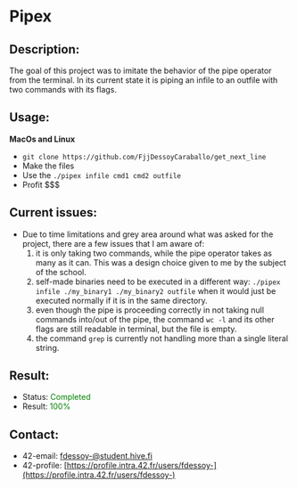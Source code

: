 # Pipex
## Description:
The goal of this project was to imitate the behavior of the pipe operator from the terminal. In its current state it is piping an infile to an outfile with two commands with its flags.

## Usage:
**MacOs and Linux**
- `git clone https://github.com/FjjDessoyCaraballo/get_next_line`
- Make the files
- Use the ```./pipex infile cmd1 cmd2 outfile```
- Profit $$$

## Current issues:
- Due to time limitations and grey area around what was asked for the project, there are a few issues that I am aware of:
  1. it is only taking two commands, while the pipe operator takes as many as it can. This was a design choice given to me by the subject of the school.
  2. self-made binaries need to be executed in a different way: ```./pipex infile ./my_binary1 ./my_binary2 outfile``` when it would just be executed normally if it is in the same directory.
  3. even though the pipe is proceeding correctly in not taking null commands into/out of the pipe, the command ```wc -l``` and its other flags are still readable in terminal, but the file is empty.
  4. the command ```grep``` is currently not handling more than a single literal string.

## Result:
- Status: <span style="color:green">Completed</span>
- Result: <span style="color:green">100%</span>

## Contact: 
- 42-email: fdessoy-@student.hive.fi
- 42-profile: [https://profile.intra.42.fr/users/fdessoy-](https://profile.intra.42.fr/users/fdessoy-)
